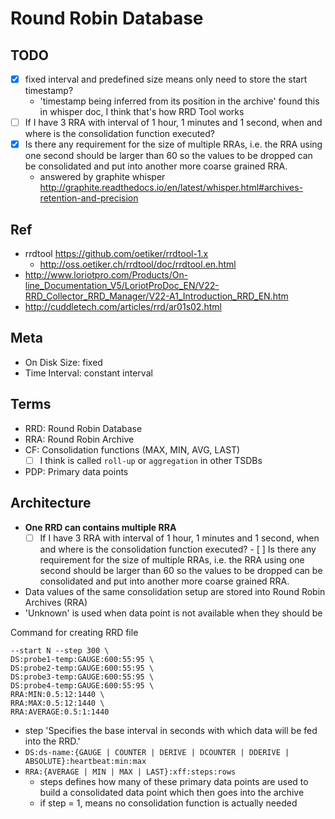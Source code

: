 # Round Robin Database

## TODO

- [x] fixed interval and predefined size means only need to store the start timestamp?
  - 'timestamp being inferred from its position in the archive' found this in whisper doc, I think that's how RRD Tool works
- [ ] If I have 3 RRA with interval of 1 hour, 1 minutes and 1 second, when and where is the consolidation function executed?
- [x] Is there any requirement for the size of multiple RRAs, i.e. the RRA using one second should be larger than 60 so the values to be dropped can be consolidated and put into another more coarse grained RRA.
  - answered by graphite whisper http://graphite.readthedocs.io/en/latest/whisper.html#archives-retention-and-precision

## Ref

- rrdtool https://github.com/oetiker/rrdtool-1.x
  - http://oss.oetiker.ch/rrdtool/doc/rrdtool.en.html
- http://www.loriotpro.com/Products/On-line_Documentation_V5/LoriotProDoc_EN/V22-RRD_Collector_RRD_Manager/V22-A1_Introduction_RRD_EN.htm
- http://cuddletech.com/articles/rrd/ar01s02.html

## Meta

- On Disk Size: fixed
- Time Interval: constant interval

## Terms

- RRD: Round Robin Database
- RRA: Round Robin Archive
- CF: Consolidation functions (MAX, MIN, AVG, LAST)
  - [ ] I think is called `roll-up` or `aggregation` in other TSDBs
- PDP: Primary data points

## Architecture

- **One RRD can contains multiple RRA**
  - [ ] If I have 3 RRA with interval of 1 hour, 1 minutes and 1 second, when and where is the consolidation function executed? - [ ] Is there any requirement
  for the size of multiple RRAs, i.e. the RRA using one second should be larger than 60 so the values to be dropped can be consolidated and put into another more coarse grained RRA.
- Data values of the same consolidation setup are stored into Round Robin Archives (RRA)
- 'Unknown' is used when data point is not available when they should be

Command for creating RRD file

````
--start N --step 300 \
DS:probe1-temp:GAUGE:600:55:95 \
DS:probe2-temp:GAUGE:600:55:95 \
DS:probe3-temp:GAUGE:600:55:95 \
DS:probe4-temp:GAUGE:600:55:95 \
RRA:MIN:0.5:12:1440 \
RRA:MAX:0.5:12:1440 \
RRA:AVERAGE:0.5:1:1440
````

- step 'Specifies the base interval in seconds with which data will be fed into the RRD.'
- `DS:ds-name:{GAUGE | COUNTER | DERIVE | DCOUNTER | DDERIVE | ABSOLUTE}:heartbeat:min:max`
- `RRA:{AVERAGE | MIN | MAX | LAST}:xff:steps:rows`
  - steps defines how many of these primary data points are used to build a consolidated data point which then goes into the archive
  - if step = 1, means no consolidation function is actually needed
